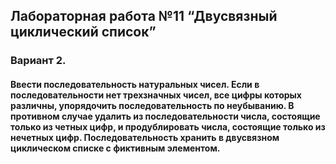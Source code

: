 ## Лабораторная работа №11 “Двусвязный циклический список”
### Вариант 2.
#### Ввести последовательность натуральных чисел. Если в последовательности нет трехзначных чисел, все цифры которых различны, упорядочить последовательность по неубыванию. В противном случае удалить из последовательности числа, состоящие только из четных цифр, и продублировать числа, состоящие только из нечетных цифр. Последовательность хранить в двусвязном циклическом списке с фиктивным элементом.
